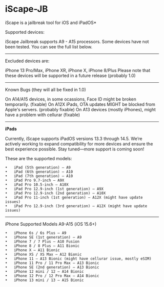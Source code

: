 # iScape-JB
iScape is a jailbreak tool for iOS and iPadOS*

Supported devices:

iScape Jailbreak supports A9 - A15 processors. Some devices have not been tested.
You can see the full list below.
___________________________________________________________________________________
Excluded devices are:

iPhone 13 Pro/Max, iPhone XR, iPhone X, iPhone 8/Plus
Please note that these devices will be supported in a future release (probably 1.0)
___________________________________________________________________________________
Known Bugs (they will all be fixed in 1.0)

On A14/A15 devices, in some ocassions, Face ID might be broken temporarily. (fixable)
On A12X iPads, OTA updates MIGHT be blocked from Apple's servers. (probably fixable)
On A13 devices (mostly iPhones), might have a problem with cellurar (fixable)
___________________________________________________________________________________
𝐢𝐏𝐚𝐝𝐬

Currently, iScape supports iPadOS versions 13.3 through 14.5. We’re actively working to expand compatibility for more devices and ensure the best experience possible. Stay tuned—more support is coming soon!

These are the supported models:

	•	iPad (5th generation) – A9
	•	iPad (6th generation) – A10
	•	iPad (7th generation) – A10
	•	iPad Pro 9.7-inch – A9X
	•	iPad Pro 10.5-inch – A10X
	•	iPad Pro 12.9-inch (1st generation) – A9X
	•	iPad Pro 12.9-inch (2nd generation) – A10X
	•	iPad Pro 11-inch (1st generation) – A12X (might have update issues)
	•	iPad Pro 12.9-inch (3rd generation) – A12X (might have update issues)
___________________________________________________________________________________
iPhone Supported Models A9-A15 (iOS 15.6+)

	•	iPhone 6s / 6s Plus – A9
	•	iPhone SE (1st generation) – A9
	•	iPhone 7 / 7 Plus – A10 Fusion
	•	iPhone 8 / 8 Plus – A11 Bionic
	•	iPhone X – A11 Bionic
	•	iPhone XS / XS Max – A12 Bionic
	•	iPhone 11 – A13 Bionic (might have cellurar issue, mostly eSIM)
	•	iPhone 11 Pro / 11 Pro Max – A13 Bionic
	•	iPhone SE (2nd generation) – A13 Bionic
	•	iPhone 12 mini / 12 – A14 Bionic
	•	iPhone 12 Pro / 12 Pro Max – A14 Bionic
	•	iPhone 13 mini / 13 – A15 Bionic
